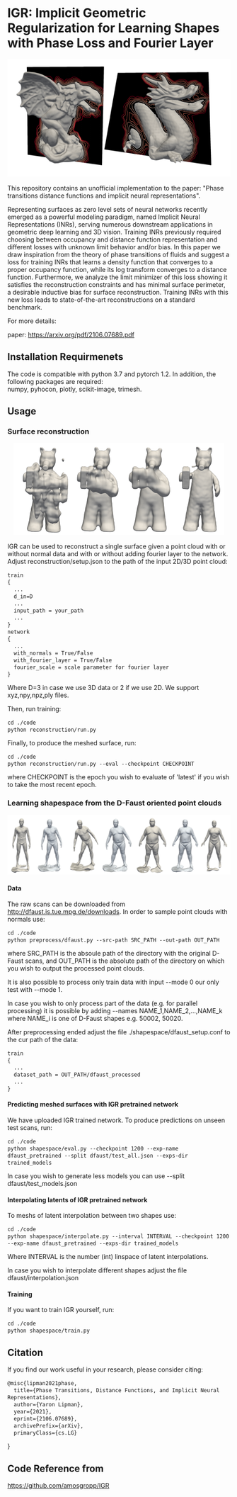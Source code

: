 # IGR: Implicit Geometric Regularization for Learning Shapes with Phase Loss and Fourier Layer
<p align="center">
  <img src="IGR.png"/>
</p>

This repository contains an unofficial implementation to the paper: "Phase transitions distance functions and implicit neural representations".

Representing surfaces as zero level sets of neural
networks recently emerged as a powerful modeling paradigm, named Implicit Neural Representations (INRs), serving numerous downstream
applications in geometric deep learning and 3D vision. Training INRs previously required choosing
between occupancy and distance function representation and different losses with unknown limit
behavior and/or bias. In this paper we draw inspiration from the theory of phase transitions of fluids and suggest a loss for training INRs that learns
a density function that converges to a proper occupancy function, while its log transform converges
to a distance function. Furthermore, we analyze
the limit minimizer of this loss showing it satisfies
the reconstruction constraints and has minimal
surface perimeter, a desirable inductive bias for
surface reconstruction. Training INRs with this
new loss leads to state-of-the-art reconstructions
on a standard benchmark.

For more details:

paper: https://arxiv.org/pdf/2106.07689.pdf


## Installation Requirmenets
The code is compatible with python 3.7 and pytorch 1.2. In addition, the following packages are required:  
numpy, pyhocon, plotly, scikit-image, trimesh.

## Usage


### Surface reconstruction
<p align="center">
  <img src="recon3D.png"/>
</p>

IGR can be used to reconstruct a single surface given a point cloud with or without normal data and with or without adding fourier layer to the network. Adjust reconstruction/setup.json to the
path of the input 2D/3D point cloud:
```
train
{
  ...
  d_in=D
  ...
  input_path = your_path
  ...
}
network
{
  ...
  with_normals = True/False
  with_fourier_layer = True/False
  fourier_scale = scale parameter for fourier layer
}
```
Where D=3 in case we use 3D data or 2 if we use 2D. We support xyz,npy,npz,ply files.

Then, run training:
```
cd ./code
python reconstruction/run.py 
```
Finally, to produce the meshed surface, run:
```
cd ./code
python reconstruction/run.py --eval --checkpoint CHECKPOINT
```
where CHECKPOINT is the epoch you wish to evaluate of 'latest' if you wish to take the most recent epoch.


### Learning shapespace from the D-Faust oriented point clouds
<p align="center">
  <img src="interpolation.jpg"/>
</p>

#### Data
The raw scans can be downloaded from http://dfaust.is.tue.mpg.de/downloads.
In order to sample point clouds with normals use:

```
cd ./code
python preprocess/dfaust.py --src-path SRC_PATH --out-path OUT_PATH
```
where SRC_PATH is the absoule path of the directory with the original D-Faust scans, and OUT_PATH is the absolute path
of the directory on which you wish to output the processed point clouds.

It is also possible to process only train
data with input --mode 0 our only test with --mode 1.
 
In case you wish to only process part of the data (e.g. for parallel processing) it is possible by adding --names NAME_1,NAME_2,...,NAME_k where NAME_i 
is one of D-Faust shapes e.g. 50002, 50020.

After preprocessing ended adjust the file ./shapespace/dfaust_setup.conf to the cur path of the data:
```
train
{
  ...
  dataset_path = OUT_PATH/dfaust_processed
  ...
}
```

#### Predicting meshed surfaces with IGR pretrained network
We have uploaded IGR trained network. To produce predictions on unseen test scans, run:
```
cd ./code
python shapespace/eval.py --checkpoint 1200 --exp-name dfaust_pretrained --split dfaust/test_all.json --exps-dir trained_models
```
In case you wish to generate less models you can use --split dfaust/test_models.json

#### Interpolating latents of IGR pretrained network
To meshs of latent interpolation between two shapes use:
```
cd ./code
python shapespace/interpolate.py --interval INTERVAL --checkpoint 1200 --exp-name dfaust_pretrained --exps-dir trained_models
```
Where INTERVAL is the number (int) linspace of latent interpolations.

In case you wish to interpolate different shapes adjust the file dfaust/interpolation.json
 
#### Training
If you want to train IGR yourself, run:
```
cd ./code
python shapespace/train.py
```

## Citation
If you find our work useful in your research, please consider citing:

    @misc{lipman2021phase,
      title={Phase Transitions, Distance Functions, and Implicit Neural Representations}, 
      author={Yaron Lipman},
      year={2021},
      eprint={2106.07689},
      archivePrefix={arXiv},
      primaryClass={cs.LG}
}
    	
## Code Reference from
https://github.com/amosgropp/IGR
